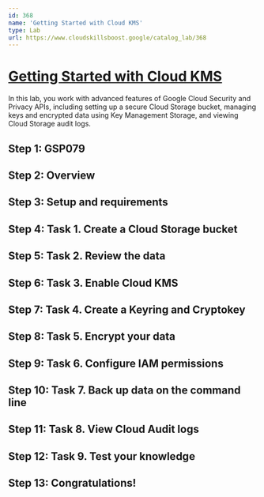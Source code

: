 ```yaml
---
id: 368
name: 'Getting Started with Cloud KMS'
type: Lab
url: https://www.cloudskillsboost.google/catalog_lab/368
---
```


# [Getting Started with Cloud KMS](https://www.cloudskillsboost.google/catalog_lab/368)

In this lab, you work with advanced features of Google Cloud Security and Privacy APIs, including setting up a secure Cloud Storage bucket, managing keys and encrypted data using Key Management Storage, and viewing Cloud Storage audit logs.

## Step 1: GSP079

## Step 2: Overview

## Step 3: Setup and requirements

## Step 4: Task 1. Create a Cloud Storage bucket

## Step 5: Task 2. Review the data

## Step 6: Task 3. Enable Cloud KMS

## Step 7: Task 4. Create a Keyring and Cryptokey

## Step 8: Task 5. Encrypt your data

## Step 9: Task 6. Configure IAM permissions

## Step 10: Task 7. Back up data on the command line

## Step 11: Task 8. View Cloud Audit logs

## Step 12: Task 9. Test your knowledge

## Step 13: Congratulations!
